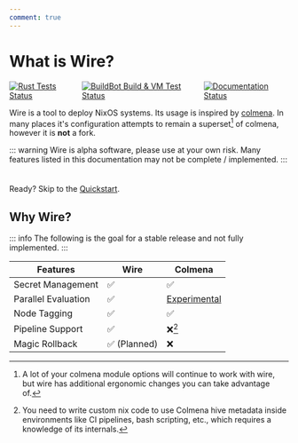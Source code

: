 ```yaml
---
comment: true
---
```


# What is Wire?

<p style="display: flex; gap: 8px">
  <a href="https://github.com/wires-org/wire/actions/workflows/test.yml?query=branch%3Amain">
    <img alt="Rust Tests Status" src="https://img.shields.io/github/actions/workflow/status/wires-org/wire/test.yml?branch=main&style=flat-square&label=Rust%20Tests">
  </a>

  <a href="https://hydra.althaea.zone/jobset/wire/main">
    <img alt="BuildBot Build & VM Test Status" src="https://img.shields.io/github/checks-status/wires-org/wire/main?style=flat-square&label=BuildBot%20Build%20%26%20VM%20Tests">
  </a>

  <a href="https://github.com/wires-org/wire/actions/workflows/pages.yml?query=branch%3Amain">
    <img alt="Documentation Status" src="https://img.shields.io/github/actions/workflow/status/wires-org/wire/pages.yml?branch=main&style=flat-square&label=Documentation">
  </a>
</p>

Wire is a tool to deploy NixOS systems. Its usage is inspired by [colmena](https://colmena.cli.rs/). In many places it's configuration attempts to remain a superset[^1] of colmena, however it is **not** a fork.

[^1]: A lot of your colmena module options will continue to work with wire, but wire has additional ergonomic changes you can take advantage of.

::: warning
Wire is alpha software, please use at your own risk. Many features listed in this documentation may not be complete / implemented.
:::

<div class="tip custom-block" style="padding-top: 8px">

Ready? Skip to the [Quickstart](./getting-started).

</div>

## Why Wire?

::: info
The following is the goal for a stable release and not fully implemented.
:::

| Features            | Wire                         | Colmena                                                                                                    |
| ------------------- | ---------------------------- | ---------------------------------------------------------------------------------------------------------- |
| Secret Management   | :white_check_mark:           | :white_check_mark:                                                                                         |
| Parallel Evaluation | :white_check_mark:           | [Experimental](https://colmena.cli.rs/unstable/features/parallelism.html#parallel-evaluation-experimental) |
| Node Tagging        | :white_check_mark:           | :white_check_mark:                                                                                         |
| Pipeline Support    | :white_check_mark:           | :x:[^2]                                                                                                    |
| Magic Rollback      | :white_check_mark: (Planned) | :x:                                                                                                        |

[^2]: You need to write custom nix code to use Colmena hive metadata inside environments like CI pipelines, bash scripting, etc., which requires a knowledge of its internals.
